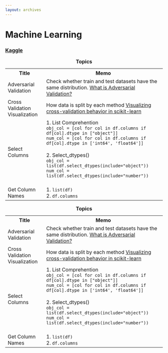 ```yaml
---
layout: archives
---
```



# Machine Learning
### [Kaggle](https://www.kaggle.com/)

<table>
  <tr>
    <caption><strong>Topics</strong></caption>
    <th>Title</th>
    <th>Memo</th>
  </tr>
  <tr>
    <td>Adversarial Validation</td>
    <td>Check whether train and test datasets have the same distribution. <a href="https://www.kaggle.com/code/carlmcbrideellis/what-is-adversarial-validation">What is Adversarial Validation?</a></td>
  </tr>
  <tr>
    <td>Cross Validation Visualization</td>
    <td>How data is split by each method <a href="https://scikit-learn.org/stable/auto_examples/model_selection/plot_cv_indices.html#sphx-glr-auto-examples-model-selection-plot-cv-indices-py">Visualizing cross-validation behavior in scikit-learn</a></td>
  </tr>
  <tr>
    <td>Select Columns</td>
    <td>
    1. List Comprehention<br>
    <code>obj_col = [col for col in df.columns if df[col].dtype in ["object"]]</code><br>
    <code>num_col = [col for col in df.columns if df[col].dtype in ['int64', 'float64']]</code><br><br>
    2. Select_dtypes()<br>
    <code>obj_col = list(df.select_dtypes(include="object"))</code><br>
    <code>num_col = list(df.select_dtypes(include="number"))</code><br><br>
    </td>
  </tr>
  <tr>
    <td>Get Column Names</td>
    <td>
    1. <code>list(df)</code><br>
    2. <code>df.columns</code>
    </td>
</table>

<table>
  <tr>
    <caption><strong>Topics</strong></caption>
    <th>Title</th>
    <th>Memo</th>
  </tr>
  <tr>
    <td>Adversarial Validation</td>
    <td>Check whether train and test datasets have the same distribution. <a href="https://www.kaggle.com/code/carlmcbrideellis/what-is-adversarial-validation">What is Adversarial Validation?</a></td>
  </tr>
  <tr>
    <td>Cross Validation Visualization</td>
    <td>How data is split by each method <a href="https://scikit-learn.org/stable/auto_examples/model_selection/plot_cv_indices.html#sphx-glr-auto-examples-model-selection-plot-cv-indices-py">Visualizing cross-validation behavior in scikit-learn</a></td>
  </tr>
  <tr>
    <td>Select Columns</td>
    <td>
    1. List Comprehention<br>
    <code>obj_col = [col for col in df.columns if df[col].dtype in ["object"]]</code><br>
    <code>num_col = [col for col in df.columns if df[col].dtype in ['int64', 'float64']]</code><br><br>
    2. Select_dtypes()<br>
    <code>obj_col = list(df.select_dtypes(include="object"))</code><br>
    <code>num_col = list(df.select_dtypes(include="number"))</code><br><br>
    </td>
  </tr>
  <tr>
    <td>Get Column Names</td>
    <td>
    1. <code>list(df)</code><br>
    2. <code>df.columns</code>
    </td>
</table>

<!-- <table>
  <tr>
    <caption><strong>Courses</strong></caption>
    <th>Course</th>
    <th>Topic</th>
    <th>Memo</th>
  </tr>
  <tr>
    <td><a href="https://www.kaggle.com/learn/intro-to-machine-learning">Intro to Machine Learning</a></td>
    <td>Model Validation, Underfitting and Overfitting, Random Forests</td>
    <td></td>
  </tr>
  <tr>
    <td><a href="https://www.kaggle.com/learn/pandas">Pandas</a></td>
    <td>Functions and Maps, Grouping and Sorting, Renaming and Combining</td>
    <td></td>
  </tr>
  <tr>
    <td><a href="https://www.kaggle.com/learn/intermediate-machine-learning">Intermediate Machine Learning</a></td>
    <td>
    Imputation, Categorical Variables(ODE, OHE), Pipelines, Cross-Validation, XGBoost, Data Leakage
    </td>
    <td></td>
  </tr>
  <tr>
    <td><a href="https://www.kaggle.com/learn/data-visualization">Data Visualizetion</a></td>
    <td>seaborn, Line Charts, Bar Charts and Heatmaps, Scatter Plots, Distributions, Custum Styles</td>
    <td></td>
  </tr>
  <tr>
    <td><a href="https://www.kaggle.com/learn/feature-engineering">Feature Engineering</a></td>
    <td>
    Mutual Information, K-Means, Principal Component(PCA), Target Encoding
    </td>
    <td></td>
  </tr>
</table> -->
<!-- <table>
  <tr>
    <caption><strong>Competitions</strong></caption>
    <th>Competition</th>
    <th>Memo</th>
  </tr>
  <tr>
    <td><a href="https://www.kaggle.com/competitions/titanic">Titanic - Machine Learning from Disaster</a></td>
    <td>Getting Started</td>
  </tr>
  <tr>
    <td><a href="https://www.kaggle.com/competitions/playground-series-s3e25">Regression with a Mohs Hardness Dataset</a></td>
    <td>Playground Series - Season 3, Episode 25, ~December.5.2023</td>
  </tr>
</table> -->
<!-- <table>
  <tr>
    <caption><strong>Topics</strong></caption>
    <th>Title</th>
    <th>Memo</th>
  </tr>
  <tr>
    <td>Adversarial Validation</td>
    <td>Check whether train and test datasets have the same distribution. <a href="https://www.kaggle.com/code/carlmcbrideellis/what-is-adversarial-validation">What is Adversarial Validation?</a></td>
  </tr>
  <tr>
    <td>Cross Validation Visualization</td>
    <td>How data is split by each method <a href="https://scikit-learn.org/stable/auto_examples/model_selection/plot_cv_indices.html#sphx-glr-auto-examples-model-selection-plot-cv-indices-py">Visualizing cross-validation behavior in scikit-learn</a></td>
  </tr>
  <tr>
    <td>Select Columns</td>
    <td>
    1. List Comprehention<br>
    <code>obj_col = [col for col in df.columns if df[col].dtype in ["object"]]</code><br>
    <code>num_col = [col for col in df.columns if df[col].dtype in ['int64', 'float64']]</code><br><br>
    2. Select_dtypes()<br>
    <code>obj_col = list(df.select_dtypes(include="object"))</code><br>
    <code>num_col = list(df.select_dtypes(include="number"))</code><br><br>
    </td>
  </tr>
  <tr>
    <td>Get Column Names</td>
    <td>
    1. <code>list(df)</code><br>
    2. <code>df.columns</code>
    </td>
</table> -->

<!-- ### Youtube
-[Rob Mulla](https://www.youtube.com/@robmulla)
  - [A Gentle Introduction to Pandas Data Analysis (on Kaggle)](https://youtu.be/_Eb0utIRdkw)
  - [Exploratory Data Analysis with Pandas Python 2023](https://youtu.be/xi0vhXFPegw)

-[Ryan Nolan](https://www.youtube.com/@RyanNolanData)
  - [Beginner Data Science Portfolio Project Walkthrough (Kaggle Titanic)](https://youtu.be/6IGx7ZZdS74)

# Deep Learning
plan: January 2024 ~ -->

